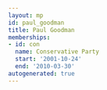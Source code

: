 ```yaml
---
layout: mp
id: paul_goodman
title: Paul Goodman
memberships:
- id: con
  name: Conservative Party
  start: '2001-10-24'
  end: '2010-03-30'
autogenerated: true
---
```


